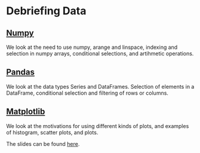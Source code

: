 # Debriefing Data

## [Numpy](./Numpy.ipynb)

We look at the need to use numpy, arange and linspace, indexing and selection in numpy arrays, conditional selections, and artihmetic operations.

## [Pandas](./Pandas.ipynb)

We look at the data types Series and DataFrames. Selection of elements in a DataFrame, conditional selection and filtering of rows or columns.

## [Matplotlib](./Matplotlib.ipynb)

We look at the motivations for using different kinds of plots, and examples of histogram, scatter plots, and plots.  

The slides can be found [here](./Slides.pdf).
